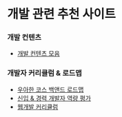 # 개발 관련 추천 사이트
### 개발 컨텐츠
- [개발 컨텐츠 모음](https://github.com/Integerous/goQuality-dev-contents)

### 개발자 커리큘럼 & 로드맵
- [우아한 코스 백앤드 로드맵](https://github.com/woowacourse/back-end-roadmap)
- [신입 & 경력 개발자 역량 평가](https://github.com/EBvi/dev-matrix)
- [웹개발 커리큘럼](https://github.com/Knowre-Dev/WebDevCurriculum)